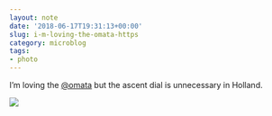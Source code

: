 ```yaml
---
layout: note
date: '2018-06-17T19:31:13+00:00'
slug: i-m-loving-the-omata-https
category: microblog
tags:
- photo
---
```

I’m loving the [@omata](https://twitter.com/omata) but the ascent dial is unnecessary in Holland.

![](https://hans.gerwitz.com/media/2018-06/17-193112-image._6fb9.jpg)
